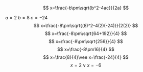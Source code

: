 $$
x=\frac{-b\pm\sqrt{b^2-4ac}}{2a}
$$

$a=2$
$b=8$
$c=-24$
$$
x=\frac{-8\pm\sqrt{(8)^2-4(2)(-24)}}{2(2)}
$$
$$
x=\frac{-8\pm\sqrt{64+192}}{4}
$$
$$
x=\frac{-8\pm\sqrt{256}}{4}
$$
$$
x=\frac{-8\pm16}{4}
$$
$$
x=\frac{8}{4}\vee x=\frac{-24}{4}
$$
$$
x=2\vee x=-6
$$
